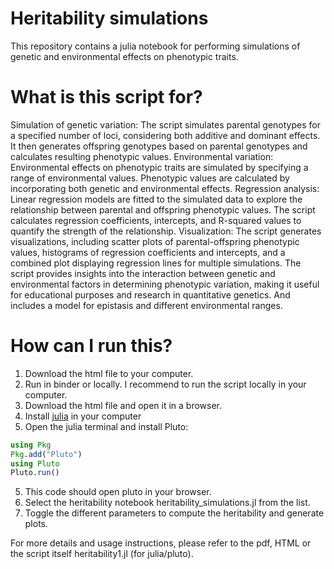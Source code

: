 # Heritability simulations

This repository contains a julia notebook for performing simulations of genetic and environmental effects on phenotypic traits.

# What is this script for?
Simulation of genetic variation: The script simulates parental genotypes for a specified number of loci, considering both additive and dominant effects. It then generates offspring genotypes based on parental genotypes and calculates resulting phenotypic values.
Environmental variation: Environmental effects on phenotypic traits are simulated by specifying a range of environmental values. Phenotypic values are calculated by incorporating both genetic and environmental effects.
Regression analysis: Linear regression models are fitted to the simulated data to explore the relationship between parental and offspring phenotypic values. The script calculates regression coefficients, intercepts, and R-squared values to quantify the strength of the relationship.
Visualization: The script generates visualizations, including scatter plots of parental-offspring phenotypic values, histograms of regression coefficients and intercepts, and a combined plot displaying regression lines for multiple simulations.
The script provides insights into the interaction between genetic and environmental factors in determining phenotypic variation, making it useful for educational purposes and research in quantitative genetics. And includes a model for epistasis and different environmental ranges.

# How can I run this?

1. Download the html file to your computer.
2. Run in binder or locally. I recommend to run the script locally in your computer.
3. Download the html file and open it in a browser.
4. Install [julia](https://julialang.org/downloads/) in your computer
5. Open the julia terminal and install Pluto:
```julia
using Pkg
Pkg.add("Pluto")
using Pluto
Pluto.run()
```
5. This code should open pluto in your browser.
6. Select the heritability notebook heritability_simulations.jl from the list.
7.  Toggle the different parameters to compute the heritability and generate plots.

For more details and usage instructions, please refer to the pdf, HTML or the script itself heritability1.jl (for julia/pluto).
